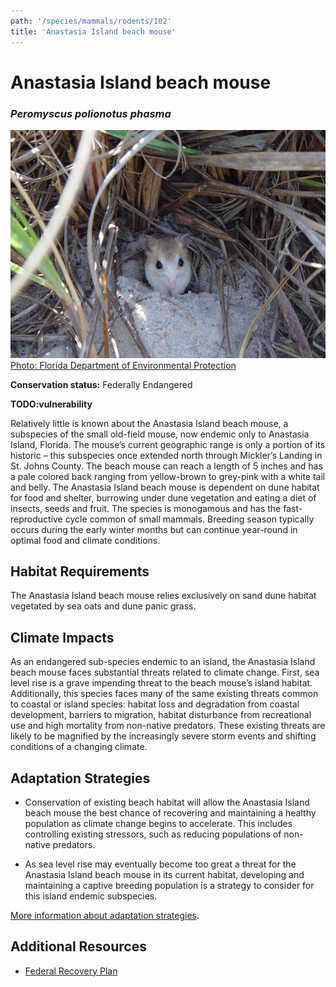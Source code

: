 ```yaml
---
path: '/species/mammals/rodents/102'
title: 'Anastasia Island beach mouse'
---
```


# Anastasia Island beach mouse
### *Peromyscus polionotus phasma*

<div class="header-photo"><img src="102.jpg" alt="Photo for Anastasia Island beach mouse"/>
<figcaption><a href="https://www.fws.gov/northflorida/species-accounts/beach-mice-2005.htm" target="_blank" rel="noopener noreferrer">Photo: Florida Department of Environmental Protection</a></figcaption></div>

**Conservation status:** Federally Endangered

**TODO:vulnerability**

Relatively little is known about the Anastasia Island beach mouse, a subspecies of the small old-field mouse, now endemic only to Anastasia Island, Florida.  The mouse’s current geographic range is only a portion of its historic – this subspecies once extended north through Mickler’s Landing in St. Johns County.  The beach mouse can reach a length of 5 inches and has a pale colored back ranging from yellow-brown to grey-pink with a white tail and belly.  The Anastasia Island beach mouse is dependent on dune habitat for food and shelter, burrowing under dune vegetation and eating a diet of insects, seeds and fruit.   The species is monogamous and has the fast-reproductive cycle common of small mammals.  Breeding season typically occurs during the early winter months but can continue year-round in optimal food and climate conditions.

    
## Habitat Requirements

The Anastasia Island beach mouse relies exclusively on sand dune habitat vegetated by sea oats and dune panic grass.

## Climate Impacts

As an endangered sub-species endemic to an island, the Anastasia Island beach mouse faces substantial threats related to climate change.  First, sea level rise is a grave impending threat to the beach mouse’s island habitat.  Additionally, this species faces many of the same existing threats common to coastal or island species: habitat loss and degradation from coastal development, barriers to migration, habitat disturbance from recreational use and high mortality from non-native predators.  These existing threats are likely to be magnified by the increasingly severe storm events and shifting conditions of a changing climate.

## Adaptation Strategies

- Conservation of existing beach habitat will allow the Anastasia Island beach mouse the best chance of recovering and maintaining a healthy population as climate change begins to accelerate.  This includes controlling existing stressors, such as reducing populations of non-native predators.

- As sea level rise may eventually become too great a threat for the Anastasia Island beach mouse in its current habitat, developing and maintaining a captive breeding population is a strategy to consider for this island endemic subspecies.


[More information about adaptation strategies](/strategies).


## Additional Resources

- [Federal Recovery Plan](https://ecos.fws.gov/docs/recovery_plan/930923b.pdf)
